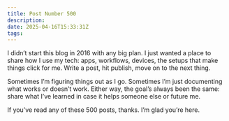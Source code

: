 ```yaml
---
title: Post Number 500
description:
date: 2025-04-16T15:33:31Z
tags:
---
```


I didn’t start this blog in 2016 with any big plan. I just wanted a place to share how I use my tech: apps, workflows, devices, the setups that make things click for me. Write a post, hit publish, move on to the next thing.

Sometimes I’m figuring things out as I go. Sometimes I’m just documenting what works or doesn’t work. Either way, the goal’s always been the same: share what I’ve learned in case it helps someone else or future me.

If you’ve read any of these 500 posts, thanks. I’m glad you’re here.

